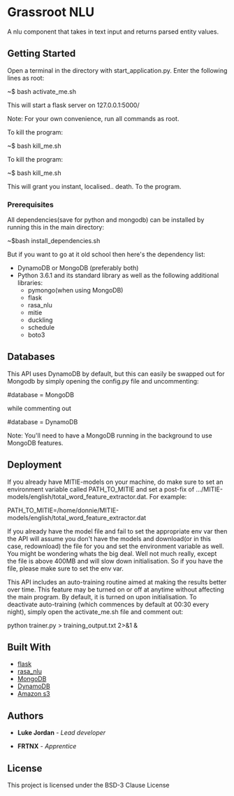 # Grassroot NLU 

A nlu component that takes in text input and returns parsed entity values.

## Getting Started

Open a terminal in the directory with start_application.py. Enter the following lines as root:

 ~$ bash activate_me.sh

This will start a flask server on 127.0.0.1:5000/
 
Note: For your own convenience, run all commands as root.

To kill the program:

 ~$ bash kill_me.sh


To kill the program:

 ~$ bash kill_me.sh

This will grant you instant, localised.. death. To the program.

### Prerequisites

All dependencies(save for python and mongodb) can be installed by running this in the main directory:

 ~$bash install_dependencies.sh

But if you want to go at it old school then here's the dependency list: 

* DynamoDB or MongoDB (preferably both)
* Python 3.6.1 and its standard library as well as the following additional libraries:
  * pymongo(when using MongoDB)
  * flask
  * rasa_nlu
  * mitie
  * duckling
  * schedule
  * boto3


## Databases

This API uses DynamoDB by default, but this can easily be swapped out for Mongodb by simply opening the config.py file and uncommenting:

 #database = MongoDB

while commenting out
 
 #database = DynamoDB

Note: You'll need to have a MongoDB running in the background to use MongoDB features.


## Deployment

If you already have MITIE-models on your machine, do make sure to set an environment variable called PATH_TO_MITIE and set a post-fix of .../MITIE-models/english/total_word_feature_extractor.dat. For example:

  PATH_TO_MITIE=/home/donnie/MITIE-models/english/total_word_feature_extractor.dat

If you already have the model file and fail to  set the appropriate env var then the API will assume you don't have the models and download(or in this case, redownload) the file for you and set the environment variable as well. You might be wondering whats the big deal. Well not much really, except the file is above 400MB and will slow down initialisation. So if you have the file, please make sure to set the env var.

This API includes an auto-training routine aimed at making the results better over time. This feature may be turned on or off at anytime without affecting the main program. By default, it is turned on upon initialisation. To deactivate auto-training (which commences by default at 00:30 every night),
simply open the activate_me.sh file and comment out:

  python trainer.py > training_output.txt 2>&1 &


## Built With

* [flask](http://flask.pocoo.org/)
* [rasa_nlu](http://rasa.ai/)
* [MongoDB](https://www.mongodb.com/)
* [DynamoDB](https://aws.amazon.com/dynamodb/)
* [Amazon s3](https://aws.amazon.com/s3‎/)


## Authors

* **Luke Jordan** - *Lead developer*

* **FRTNX** - *Apprentice* 


## License

This project is licensed under the BSD-3 Clause License